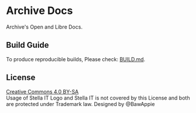 # Archive Docs
Archive's Open and Libre Docs.

## Build Guide
To produce reproducible builds, Please check: [BUILD.md](BUILD.md).  

## License
[Creative Commons 4.0 BY-SA](LICENSE.md)  
Usage of Stella IT Logo and Stella IT is not covered by this License and both are protected under Trademark law.
Designed by @BawAppie
